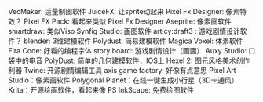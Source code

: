 VecMaker: 适量制图软件
JuiceFX: 让sprite动起来
Pixel Fx Designer: 像素特效？
Pixel FX Pack: 看起来类似 Pixel Fx Designer
Aseprite: 像素画软件
smartdraw: 类似Viso
Synfig Studio: 画图软件
articy:draft3 : 游戏剧情设计软件？
blender: 3维建模软件
Polydust: 简易建模软件
Magica Voxel: 体素软件
Fira Code: 好看的编程字体
story board: 游戏剧情设计（画画）
Auxy Studio: 口袋中的电音
PolyDust: 简单的几何建模软件，IOS上
Hexel 2: 图元风格美术创作利器
Twine: 开源剧情编辑工具
axis game factory: 好像有点意思
Pixel Art Studio：像素画软件
Polygonal Planet：在线一键生成小行星（3D卡通风）
Krita：开源绘画软件，看起来像 PS
InkScape: 免费绘图软件
